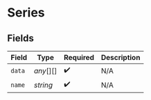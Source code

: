 # Series


## Fields

| Field              | Type               | Required           | Description        |
| ------------------ | ------------------ | ------------------ | ------------------ |
| `data`             | *any*[][]          | :heavy_check_mark: | N/A                |
| `name`             | *string*           | :heavy_check_mark: | N/A                |